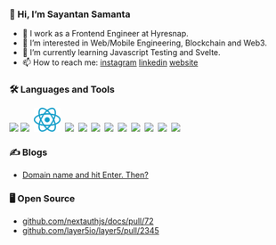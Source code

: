 ### 👋 Hi, I’m Sayantan Samanta
- 💼 I work as a Frontend Engineer at Hyresnap.
- 👀 I’m interested in Web/Mobile Engineering, Blockchain and Web3.
- 🌱 I’m currently learning Javascript Testing and Svelte.
- 📫 How to reach me: [instagram](https://www.instagram.com/sayantan__s/) [linkedin](https://www.linkedin.com/in/sayantan-s-554bb117a/) [website](https://portfolio-22-smoky.vercel.app)

### 🛠️ Languages and Tools
<img src="https://cdn.svgporn.com/logos/javascript.svg" width="48">&nbsp;<img src="https://cdn.svgporn.com/logos/typescript-icon.svg" width="48">
&nbsp;<img src="./react.svg" width="48">
&nbsp;<img src="https://cdn.svgporn.com/logos/nodejs-icon.svg" width="45">
&nbsp;<img src="https://cdn.svgporn.com/logos/mongodb-icon.svg" width="24">
&nbsp;<img src="https://cdn.svgporn.com/logos/postgresql.svg" width="48">
&nbsp;<img src="https://cdn.svgporn.com/logos/firebase.svg" width="36">
&nbsp;<img src="https://cdn.svgporn.com/logos/npm-icon.svg" width="48">
&nbsp;<img src="https://cdn.svgporn.com/logos/yarn.svg" width="48">
&nbsp;<img src="https://vitejs.dev/logo.svg" width="48">
&nbsp;<img src="https://cdn.svgporn.com/logos/webpack.svg" width="48">
&nbsp;<img src="https://cdn.svgporn.com/logos/github-actions.svg" width="48">

### ✍️ Blogs

- [Domain name and hit Enter. Then?](https://icegeek.hashnode.dev/dnahet)

### 🖥️ Open Source
- [github.com/nextauthjs/docs/pull/72](https://github.com/nextauthjs/docs/pull/72)
- [github.com/layer5io/layer5/pull/2345](https://github.com/layer5io/layer5/pull/2345)




<!---
Sayantan-s/Sayantan-s is a ✨ special ✨ repository because its `README.md` (this file) appears on your GitHub profile.
You can click the Preview link to take a look at your changes.
--->
